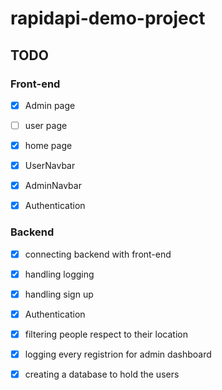 # rapidapi-demo-project


## TODO

### Front-end

- [x] Admin page
- [ ] user page
- [x] home page
- [x] UserNavbar
- [x] AdminNavbar
- [x] Authentication


### Backend

- [x] connecting backend with front-end
- [x] handling logging
- [x] handling sign up
- [x] Authentication
- [x] filtering people respect to their location
- [x] logging every registrion for admin dashboard
- [x] creating a database to hold the users

